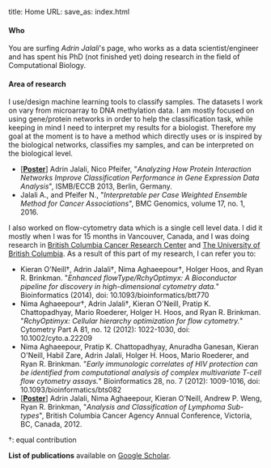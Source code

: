 title: Home
URL:
save_as: index.html

#### Who
You are surfing _Adrin Jalali_'s page, who works as a data scientist/engineer
and has spent his PhD (not finished yet) doing research in the field of Computational Biology.

#### Area of research
I use/design machine learning tools to classify samples. The datasets I work on vary from
microarray to DNA methylation data. I am mostly focused on using gene/protein networks
in order to help the classification task, while keeping in mind I need to interpret
my results for a biologist. Therefore my goal at the moment is to have a method which
directly uses or is inspired by the biological networks, classifies my samples, and
can be interpreted on the biological level.

+ \[[__Poster__](files/svm_nick_poster.pdf)\] Adrin Jalali, Nico Pfeifer, "_Analyzing How Protein Interaction Networks Improve Classification Performance in Gene Expression Data Analysis_", ISMB/ECCB 2013, Berlin, Germany.
+ Jalali A., and Pfeifer N., "_Interpretable per Case Weighted Ensemble Method for Cancer Associations_", BMC Genomics, volume 17, no. 1, 2016.


I also worked on flow-cytometry data which is a single cell level data. I did it mostly
when I was for 15 months in Vancouver, Canada, and I was doing research in [British Columbia
Cancer Research Center](http://www.bccrc.ca/) and [The University of British Columbia](http://www.ubc.ca/).
As a result of this part of my research, I can refer you to:

+ Kieran O'Neill†, Adrin Jalali†, Nima Aghaeepour†, Holger Hoos, and Ryan R. Brinkman. "_Enhanced flowType/RchyOptimyx: A Bioconductor pipeline for discovery in high-dimensional cytometry data._" Bioinformatics (2014), doi: 10.1093/bioinformatics/btt770
+ Nima Aghaeepour†, Adrin Jalali†, Kieran O'Neill, Pratip K. Chattopadhyay, Mario Roederer, Holger H. Hoos, and Ryan R. Brinkman. "_RchyOptimyx: Cellular hierarchy optimization for flow cytometry._" Cytometry Part A 81, no. 12 (2012): 1022-1030, doi: 10.1002/cyto.a.22209
+ Nima Aghaeepour, Pratip K. Chattopadhyay, Anuradha Ganesan, Kieran O'Neill, Habil Zare, Adrin Jalali, Holger H. Hoos, Mario Roederer, and Ryan R. Brinkman. "_Early immunologic correlates of HIV protection can be identified from computational analysis of complex multivariate T-cell flow cytometry assays._" Bioinformatics 28, no. 7 (2012): 1009-1016, doi: 10.1093/bioinformatics/bts082
+ \[[__Poster__](files/lymphoma_poster.pdf)\] Adrin Jalali, Nima Aghaeepour, Kieran O’Neill, Andrew P. Weng, Ryan R. Brinkman, "_Analysis and Classification of Lymphoma Sub-types_", British Columbia Cancer Agency Annual Conference, Victoria, BC, Canada, 2012.

†: equal contribution

__List of publications__ available on [Google Scholar](http://scholar.google.de/citations?user=DnueQgoAAAAJ&hl=en).

